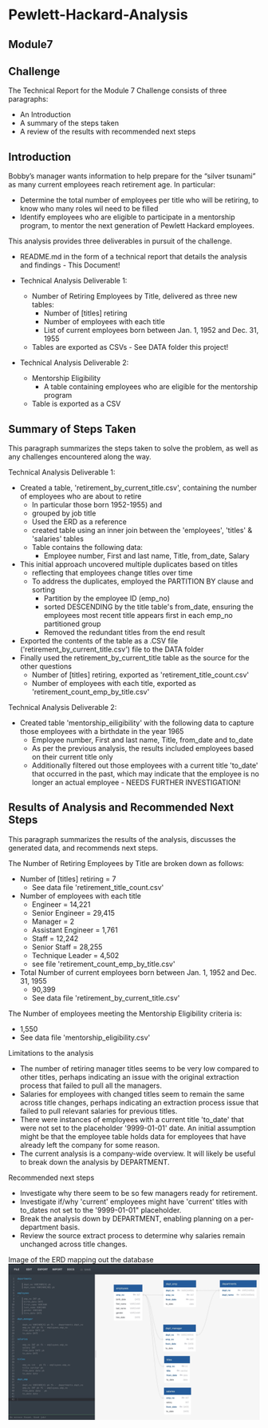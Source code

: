 # Pewlett-Hackard-Analysis

## Module7

## Challenge

The Technical Report for the Module 7 Challenge consists of three paragraphs:
- An Introduction
- A summary of the steps taken
- A review of the results with recommended next steps

## Introduction

Bobby’s manager wants information to help prepare for the “silver tsunami” as many current employees reach retirement age. In particular:
- Determine the total number of employees per title who will be retiring, to know who many roles wil need to be filled
- Identify employees who are eligible to participate in a mentorship program, to mentor the next generation of Pewlett Hackard employees.

This analysis provides three deliverables in pursuit of the challenge.

- README.md in the form of a technical report that details the analysis and findings - This Document!

- Technical Analysis Deliverable 1: 
    - Number of Retiring Employees by Title, delivered as three new tables:
        - Number of [titles] retiring
        - Number of employees with each title
        - List of current employees born between Jan. 1, 1952 and Dec. 31, 1955
    - Tables are exported as CSVs - See DATA folder this project!

- Technical Analysis Deliverable 2: 
    - Mentorship Eligibility
        - A table containing employees who are eligible for the mentorship program
    - Table is exported as a CSV


## Summary of Steps Taken

This paragraph summarizes the steps taken to solve the problem, as well as any challenges encountered along the way.

Technical Analysis Deliverable 1:

- Created a table, 'retirement_by_current_title.csv', containing the number of employees who are about to retire
    - In particular those born 1952-1955) and
    - grouped by job title
    - Used the ERD as a reference
    - created table using an inner join between the 'employees', 'titles' & 'salaries' tables
    - Table contains the following data:
        - Employee number, First and last name, Title, from_date, Salary
- This initial approach uncovered multiple duplicates based on titles
    - reflecting that employees change titles over time
    - To address the duplicates, employed the PARTITION BY clause and sorting
        - Partition by the employee ID (emp_no)
        - sorted DESCENDING by the title table's from_date, ensuring the employees most recent title appears first in each emp_no partitioned group
        - Removed the redundant titles from the end result
- Exported the contents of the table as a .CSV file ('retirement_by_current_title.csv') file to the DATA folder
- Finally used the retirement_by_current_title table as the source for the other questions
    - Number of [titles] retiring, exported as 'retirement_title_count.csv'
    - Number of employees with each title, exported as 'retirement_count_emp_by_title.csv'

Technical Analysis Deliverable 2: 

- Created table 'mentorship_eiligibility' with the following data to capture those employees with a birthdate in the year 1965
    - Employee number, First and last name, Title, from_date and to_date
    - As per the previous analysis, the results included employees based on their current title only
    - Additionally filtered out those employees with a current title 'to_date' that occurred in the past, which may indicate that the employee is no longer an actual employee - NEEDS FURTHER INVESTIGATION!
    

## Results of Analysis and Recommended Next Steps

This paragraph summarizes the results of the analysis, discusses the generated data, and recommends next steps.

The Number of Retiring Employees by Title are broken down as follows:
- Number of [titles] retiring = 7
    - See data file 'retirement_title_count.csv'
- Number of employees with each title
    - Engineer = 14,221
    - Senior Engineer = 29,415
    - Manager = 2
    - Assistant Engineer = 1,761
    - Staff = 12,242
    - Senior Staff = 28,255
    - Technique Leader = 4,502
    - see file 'retirement_count_emp_by_title.csv'
- Total Number of current employees born between Jan. 1, 1952 and Dec. 31, 1955
    - 90,399
    - See data file 'retirement_by_current_title.csv'


The Number of employees meeting the Mentorship Eligibility criteria is:
- 1,550
- See data file 'mentorship_eligibility.csv'


Limitations to the analysis

- The number of retiring manager titles seems to be very low compared to other titles, perhaps indicating an issue with the original extraction process that failed to pull all the managers.
- Salaries for employees with changed titles seem to remain the same across title changes, perhaps indicating an extraction process issue that failed to pull relevant salaries for previous titles. 
- There were instances of employees with a current title 'to_date' that were not set to the placeholder '9999-01-01' date. An initial assumption might be that the employee table holds data for employees that have already left the company for some reason.
- The current analysis is a company-wide overview. It will likely be useful to break down the analysis by DEPARTMENT.

Recommended next steps
- Investigate why there seem to be so few managers ready for retirement.
- Investigate if/why 'current' employees might have 'current' titles with to_dates not set to the '9999-01-01" placeholder. 
- Break the analysis down by DEPARTMENT, enabling planning on a per-department basis.
- Review the source extract process to determine why salaries remain unchanged across title changes.


Image of the ERD mapping out the database
![Employee ERD](https://github.com/damiencorr/Pewlett-Hackard-Analysis/blob/master/EmployeeDB.jpg)
